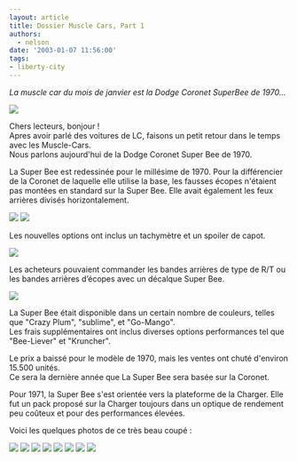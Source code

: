 ```yaml
---
layout: article
title: Dossier Muscle Cars, Part 1
authors:
  - nelson
date: '2003-01-07 11:56:00'
tags:
- liberty-city
---
```


_La muscle car du mois de janvier est la Dodge Coronet SuperBee de 1970..._

![](/content/images/2016/07/titeul.jpg)

Chers lecteurs, bonjour !  
Apres avoir parlé des voitures de LC, faisons un petit retour dans le temps avec les Muscle-Cars.  
Nous parlons aujourd'hui de la Dodge Coronet Super Bee de 1970.

La Super Bee est redessinée pour le millésime de 1970. Pour la différencier de la Coronet de laquelle elle utilise la base, les fausses écopes n'étaient pas montées en standard sur la Super Bee. Elle avait également les feux arrières divisés horizontalement.

![](/content/images/2016/07/Hemi2.jpg)
![](/content/images/2016/07/Hemi3.jpg)

Les nouvelles options ont inclus un tachymètre et un spoiler de capot.

![](/content/images/2016/07/Hemi5.jpg)

Les acheteurs pouvaient commander les bandes arrières de type de R/T ou les bandes arrières d’écopes avec un décalque Super Bee.

![](/content/images/2016/07/Hemi7.jpg)

La Super Bee était disponible dans un certain nombre de couleurs, telles que "Crazy Plum", "sublime", et "Go-Mango".  
Les frais supplémentaires ont inclus diverses options performances tel que "Bee-Liever" et "Kruncher".

Le prix a baissé pour le modèle de 1970, mais les ventes ont chuté d'environ 15.500 unités.  
Ce sera la dernière année que La Super Bee sera basée sur la Coronet.

Pour 1971, la Super Bee s'est orientée vers la plateforme de la Charger. Elle fut un pack proposé sur la Charger toujours dans un optique de rendement peu coûteux et pour des performances élevées.

Voici les quelques photos de ce très beau coupé :

![](/content/images/2016/07/Hemi.jpg)
![](/content/images/2016/07/Hemi10.jpg)
![](/content/images/2016/07/Hemi11.jpg)
![](/content/images/2016/07/Hemi12.jpg)
![](/content/images/2016/07/Hemi4.jpg)
![](/content/images/2016/07/Hemi6.jpg)
![](/content/images/2016/07/Hemi8.jpg)
![](/content/images/2016/07/Hemi9.jpg)